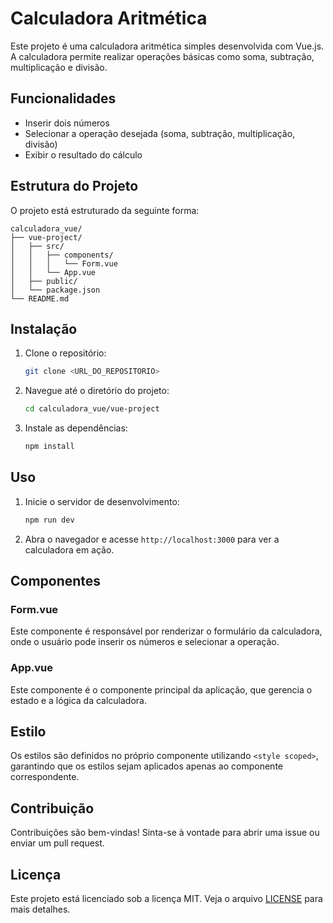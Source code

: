 # Calculadora Aritmética

Este projeto é uma calculadora aritmética simples desenvolvida com Vue.js. A calculadora permite realizar operações básicas como soma, subtração, multiplicação e divisão.

## Funcionalidades

- Inserir dois números
- Selecionar a operação desejada (soma, subtração, multiplicação, divisão)
- Exibir o resultado do cálculo

## Estrutura do Projeto

O projeto está estruturado da seguinte forma:

```
calculadora_vue/
├── vue-project/
│   ├── src/
│   │   ├── components/
│   │   │   └── Form.vue
│   │   └── App.vue
│   ├── public/
│   └── package.json
└── README.md
```

## Instalação

1. Clone o repositório:
   ```bash
   git clone <URL_DO_REPOSITORIO>
   ```
2. Navegue até o diretório do projeto:
   ```bash
   cd calculadora_vue/vue-project
   ```
3. Instale as dependências:
   ```bash
   npm install
   ```

## Uso

1. Inicie o servidor de desenvolvimento:
   ```bash
   npm run dev
   ```
2. Abra o navegador e acesse `http://localhost:3000` para ver a calculadora em ação.

## Componentes

### Form.vue

Este componente é responsável por renderizar o formulário da calculadora, onde o usuário pode inserir os números e selecionar a operação.

### App.vue

Este componente é o componente principal da aplicação, que gerencia o estado e a lógica da calculadora.

## Estilo

Os estilos são definidos no próprio componente utilizando `<style scoped>`, garantindo que os estilos sejam aplicados apenas ao componente correspondente.

## Contribuição

Contribuições são bem-vindas! Sinta-se à vontade para abrir uma issue ou enviar um pull request.

## Licença

Este projeto está licenciado sob a licença MIT. Veja o arquivo [LICENSE](LICENSE) para mais detalhes.
